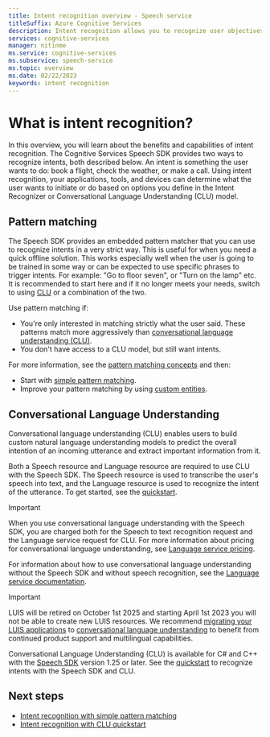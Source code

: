 ```yaml
---
title: Intent recognition overview - Speech service
titleSuffix: Azure Cognitive Services
description: Intent recognition allows you to recognize user objectives you have pre-defined. This article is an overview of the benefits and capabilities of the intent recognition service.
services: cognitive-services
manager: nitinme
ms.service: cognitive-services
ms.subservice: speech-service
ms.topic: overview
ms.date: 02/22/2023
keywords: intent recognition
---
```


# What is intent recognition?

In this overview, you will learn about the benefits and capabilities of intent recognition. The Cognitive Services Speech SDK provides two ways to recognize intents, both described below. An intent is something the user wants to do: book a flight, check the weather, or make a call. Using intent recognition, your applications, tools, and devices can determine what the user wants to initiate or do based on options you define in the Intent Recognizer or Conversational Language Understanding (CLU) model.

## Pattern matching

The Speech SDK provides an embedded pattern matcher that you can use to recognize intents in a very strict way. This is useful for when you need a quick offline solution. This works especially well when the user is going to be trained in some way or can be expected to use specific phrases to trigger intents. For example: "Go to floor seven", or "Turn on the lamp" etc. It is recommended to start here and if it no longer meets your needs, switch to using [CLU](#conversational-language-understanding) or a combination of the two. 

Use pattern matching if: 
* You're only interested in matching strictly what the user said. These patterns match more aggressively than [conversational language understanding (CLU)](../language-service/conversational-language-understanding/overview.md).
* You don't have access to a CLU model, but still want intents. 

For more information, see the [pattern matching concepts](./pattern-matching-overview.md) and then:
* Start with [simple pattern matching](how-to-use-simple-language-pattern-matching.md).
* Improve your pattern matching by using [custom entities](how-to-use-custom-entity-pattern-matching.md).

## Conversational Language Understanding

Conversational language understanding (CLU) enables users to build custom natural language understanding models to predict the overall intention of an incoming utterance and extract important information from it.

Both a Speech resource and Language resource are required to use CLU with the Speech SDK. The Speech resource is used to transcribe the user's speech into text, and the Language resource is used to recognize the intent of the utterance. To get started, see the [quickstart](get-started-intent-recognition-clu.md).

> [!IMPORTANT]
> When you use conversational language understanding with the Speech SDK, you are charged both for the Speech to text recognition request and the Language service request for CLU. For more information about pricing for conversational language understanding, see [Language service pricing](https://azure.microsoft.com/pricing/details/cognitive-services/language-service/).

For information about how to use conversational language understanding without the Speech SDK and without speech recognition, see the [Language service documentation](../language-service/conversational-language-understanding/overview.md).

> [!IMPORTANT]
> LUIS will be retired on October 1st 2025 and starting April 1st 2023 you will not be able to create new LUIS resources. We recommend [migrating your LUIS applications](../language-service/conversational-language-understanding/how-to/migrate-from-luis.md) to [conversational language understanding](../language-service/conversational-language-understanding/overview.md) to benefit from continued product support and multilingual capabilities.
> 
> Conversational Language Understanding (CLU) is available for C# and C++ with the [Speech SDK](speech-sdk.md) version 1.25 or later. See the [quickstart](get-started-intent-recognition-clu.md) to recognize intents with the Speech SDK and CLU.

## Next steps

* [Intent recognition with simple pattern matching](how-to-use-simple-language-pattern-matching.md)
* [Intent recognition with CLU quickstart](get-started-intent-recognition-clu.md)